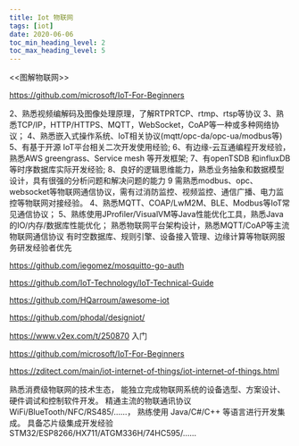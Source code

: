 ```yaml
---
title: Iot 物联网
tags: [iot]
date: 2020-06-06
toc_min_heading_level: 2
toc_max_heading_level: 5
---
```


<<图解物联网>>

https://github.com/microsoft/IoT-For-Beginners


2、熟悉视频编解码及图像处理原理，了解RTPRTCP、rtmp、rtsp等协议
3、熟悉TCP/IP，HTTP/HTTPS、MQTT，WebSocket，CoAP等一种或多种网络协议；
4、熟悉嵌入式操作系统、IoT相关协议(mqtt/opc-da/opc-ua/modbus等)
5、有基于开源 IoT平台相关二次开发使用经验;
6、有边缘-云互通编程开发经验，熟悉AWS greengrass、Service mesh 等开发框架;
7、有openTSDB 和influxDB等时序数据库实际开发经验;
8、良好的逻辑思维能力，熟悉业务抽象和数据模型设计，具有很强的分析问题和解决问题的能力
9 需熟悉modbus、opc、websocket等物联网通信协议，需有过消防监控、视频监控、通信广播、电力监控等物联网对接经验。
4、熟悉MQTT、COAP/LwM2M、BLE、Modbus等IoT常见通信协议；
5、熟练使用JProfiler/VisualVM等Java性能优化工具，熟悉Java的IO/内存/数据库性能优化；
熟悉物联网平台架构设计，熟悉MQTT/CoAP等主流物联网通信协议
有时空数据库、规则引擎、设备接入管理、边缘计算等物联网服务研发经验者优先

https://github.com/iegomez/mosquitto-go-auth

https://github.com/IoT-Technology/IoT-Technical-Guide

<!-- more -->

https://github.com/HQarroum/awesome-iot

https://github.com/phodal/designiot/

https://www.v2ex.com/t/250870 入门

https://github.com/microsoft/IoT-For-Beginners

https://zditect.com/main/iot-internet-of-things/iot-internet-of-things.html

熟悉消费级物联网的技术生态， 能独立完成物联网系统的设备选型、方案设计、硬件调试和控制软件开发。
精通主流的物联通讯协议 WiFi/BlueTooth/NFC/RS485/……， 熟练使用 Java/C#/C++ 等语言进行开发集成。
具备芯片级集成开发经验 STM32/ESP8266/HX711/ATGM336H/74HC595/……